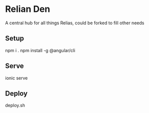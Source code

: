 # Relian Den
A central hub for all things Relias, could be forked to fill other needs


## Setup

npm i . 
npm install -g @angular/cli


## Serve

ionic serve


## Deploy

deploy.sh
